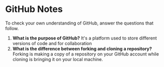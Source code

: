 # GitHub Notes

To check your own understanding of GitHub, answer the questions that follow.

1. **What is the purpose of GitHub?** It's a platform used to store different versions of code and for collaboration
1. **What is the difference between forking and cloning a repository?** Forking is making a copy of a repository on your GitHub account while cloning is bringing it on your local machine.